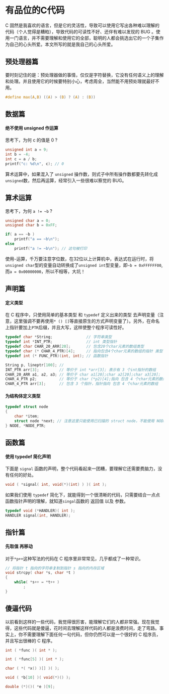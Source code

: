 # 有品位的C代码

C 固然是我喜欢的语言，但是它的灵活性，导致可以使用它写出各种难以理解的代码（个人觉得是糟粕），导致代码的可读性不好、还伴有难以发现的 BUG 。使用一门语言，并不需要理解和使用它的全部，聪明的人都会挑选出它的一个子集作为自己的心头所爱。本文所写的就是我自己的心头所爱。

## 预处理器篇

要时刻记住的是：预处理器做的事情，仅仅是字符替换，它没有任何语义上的理解和处理。并且使用它的时候要特别小心，考虑周全，当然能不用预处理就最好不用。

```c
#define max(A,B) ((A) > (B) ? (A) : (B))
```

## 数据篇

#### 绝不使用 unsigned 作运算

思考下，为何 c 的值是 0 ?

```c
unsigned int a = 9;
int b = -4;
int c = a / b;
printf("c: %d\n", c); // 0
```

算术运算中，如果混入了 `unsigned` 操作数，则式子中所有操作数都要先转化成`unsigned`数，然后再运算，经常引入一些很难以察觉的 BUG。

## 算术运算

思考下，为何 `a != ~b` ?

```c
unsigned char a = 0;
unsigned char b = 0xFF;

if( a == ~b )
    printf("a == ~b\n");	
else
    printf("a != ~b\n"); // 这句被打印
```

使用`~`运算，千万要注意字位数，在32位以上计算机中，表达式在运行时，将`unsigned char`型的变量自动转换成了`unsigned int`型变量，即`~b = 0xFFFFFF00`,而`a = 0x00000000`，所以不相等，大坑！


## 声明篇

#### 定义类型

在 C 程序中，只使用简单的基本类型 和 `typedef` 定义出来的类型 去声明变量（注意，这里强调不要再使用`* () []`等直接原生的方式声明变量了）。另外，在命名上指针要加上`PTR`后缀，并且大写，这样使整个程序可读性好。

```c
typedef char *String;               // 字符串类型
typedef int *INT_PTR;               // int 类型指针
typedef char CHAR_20_ARR[20];       // 包含20个char元素的数组类型
typedef char (* CHAR_4_PTR)[4];     // 指向包含4个char元素的数组的指针 类型
typedef int (* FUNC_PTR)(int, int); // 函数指针

String p, lineptr[100]; // 
INT_PTR arr[3];         // 等价于 int *arr[3]; 表示有 3 个int指针的数组
CHAR_20_ARR a1, a2, a3; // 等价于 char a1[20];char a2[20];char a3[20];
CHAR_4_PTR p2;          // 等价于 char (*p2)[4];指向 包含 4 个char元素的数组
CHAR_4_PTR arr[3];      // 包含 3 个指针，指针指向 包含 4 个char元素的数组
```

#### 为结构体定义类型

```c
typedef struct node
{
    char *item;
    struct node *next; // 注意这里只能使用已扫描的 struct node，不能使用 NODE_PTR
} NODE, *NODE_PTR;
```

## 函数篇

#### 使用 typedef 简化声明

下面是 `signal` 函数的声明，整个代码看起来一团糟，要理解它还需要费脑力，没有任何的好处。

```c
void ( *signal( int, void(*)(int) ) )( int ); 
```

如果我们使用 `typedef` 简化下，就能得到一个很清晰的代码，只需要结合一点点函数指针声明的理解，就知道`singal`函数的 返回值 以及 参数。

```c
typedef void (*HANDLER)( int );
HANDLER signal(int, HANDLER);
```

## 指针篇

#### 先取值 再移动

对于`*p++`这种写法的代码在 C 程序里非常常见，几乎都成了一种常识。

```c
// 将指针 t 指向的字符串复制到指针 s 指向的内存区域
void strcpy( char *s, char *t )
{
    while( *s++ = *t++ )
        ;
}
```

## 傻逼代码

以前看到这样的一些代码，我觉得很厉害，能理解它们的人都非常强。现在我觉得，这些代码就是傻逼，花时间去理解这样代码的人都是浪费时间，走了弯路。事实上，你不需要理解下面任何一句代码，但你仍然可以是一个很好的 C 程序员，并且写出很棒的 C 程序。

```c
int ( *func )( int * );
```

```c
int ( *func[5] )( int * );
```

```c
char ( *( *x() )[] )( );
```

```c
void ( *b[10] )( void(*)() );
```

```c
double (*)()( *e )[9];
```